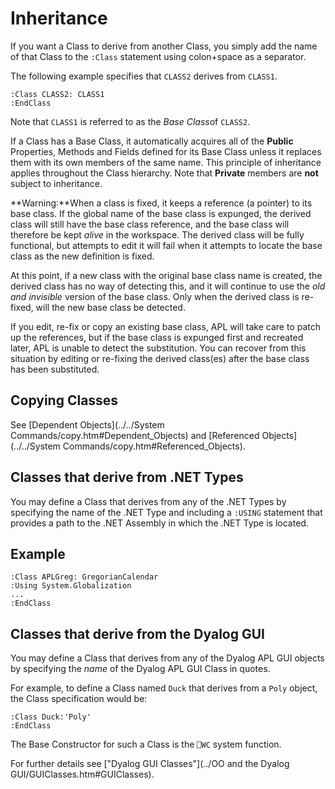 # Inheritance

If you want a Class to derive from another Class, you simply add the name of that Class to the `:Class` statement using colon+space as a separator.

The following example specifies that `CLASS2` derives from `CLASS1`.
```apl
:Class CLASS2: CLASS1
:EndClass
```

Note that `CLASS1` is referred to as the *Base Class*of `CLASS2`.

If a Class has a Base Class, it automatically acquires all of the **Public** Properties, Methods and Fields defined for its Base Class unless it replaces them with its own members of the same name. This principle of inheritance applies throughout the Class hierarchy. Note that **Private** members are **not** subject to inheritance.

**Warning:**When a class is fixed, it keeps a reference (a pointer) to its base class. If the global name of the base class is expunged, the derived class will still have the base class reference, and the base class will therefore be kept *alive* in the workspace. The derived class will be fully functional, but attempts to edit it will fail when it attempts to locate the base class as the new definition is fixed.

At this point, if a new class with the original base class name is created, the derived class has no way of detecting this, and it will continue to use the *old and invisible* version of the base class. Only when the derived class is re-fixed, will the new base class be detected.

If you edit, re-fix or copy an existing base class, APL will take care to patch up the references, but if the base class is expunged first and recreated later, APL is unable to detect the substitution. You can recover from this situation by editing or re-fixing the derived class(es) after the base class has been substituted.

## Copying Classes

See [Dependent Objects](../../System Commands/copy.htm#Dependent_Objects) and [Referenced Objects](../../System Commands/copy.htm#Referenced_Objects).

## Classes that derive from .NET Types

You may define a Class that derives from any of the .NET Types by specifying the name of the .NET Type and including a `:USING` statement that provides a path to the .NET Assembly in which the .NET Type is located.

## Example
```apl
:Class APLGreg: GregorianCalendar
:Using System.Globalization
...
:EndClass
```

## Classes that derive from the Dyalog GUI

You may define a Class that derives from any of the Dyalog APL GUI objects by specifying the *name* of the Dyalog APL GUI Class in quotes.

For example, to define a Class named `Duck` that derives from a `Poly` object, the Class specification would be:
```apl
:Class Duck:'Poly'
:EndClass
```

The Base Constructor for such a Class is the `⎕WC` system function.

For further details see ["Dyalog GUI Classes"](../OO and the Dyalog GUI/GUIClasses.htm#GUIClasses).
